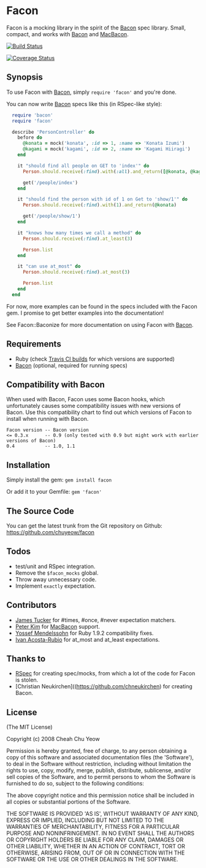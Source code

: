Facon
=====

Facon is a mocking library in the spirit of the [Bacon](https://github.com/chneukirchen/bacon) spec library. Small, compact, and works with [Bacon](https://github.com/chneukirchen/bacon) and [MacBacon](https://github.com/alloy/MacBacon).

[![Build Status](https://travis-ci.org/chuyeow/facon.png)](https://travis-ci.org/chuyeow/facon)

[![Coverage Status](https://coveralls.io/repos/chuyeow/facon/badge.png)](https://coveralls.io/r/chuyeow/facon)

Synopsis
--------

To use Facon with [Bacon](https://github.com/chneukirchen/bacon), simply `require 'facon'` and you're done.

You can now write [Bacon](https://github.com/chneukirchen/bacon) specs like this (in RSpec-like style):

```ruby
  require 'bacon'
  require 'facon'

  describe 'PersonController' do
    before do
      @konata = mock('konata', :id => 1, :name => 'Konata Izumi')
      @kagami = mock('kagami', :id => 2, :name => 'Kagami Hiiragi')
    end

    it "should find all people on GET to 'index'" do
      Person.should.receive(:find).with(:all).and_return([@konata, @kagami])

      get('/people/index')
    end

    it "should find the person with id of 1 on Get to 'show/1'" do
      Person.should.receive(:find).with(1).and_return(@konata)

      get('/people/show/1')
    end

    it "knows how many times we call a method" do
      Person.should.receive(:find).at_least(3)

      Person.list
    end

    it "can use at_most" do
      Person.should.receive(:find).at_most(3)

      Person.list
    end
  end
```

For now, more examples can be found in the specs included with the Facon gem. I promise to get better examples into the documentation!

See Facon::Baconize for more documentation on using Facon with [Bacon](https://github.com/chneukirchen/bacon).

Requirements
------------

* Ruby (check [Travis CI builds](https://travis-ci.org/chuyeow/facon) for which versions are supported)
* [Bacon](https://github.com/chneukirchen/bacon) (optional, required for running specs)

Compatibility with Bacon
------------------------

When used with Bacon, Facon uses some Bacon hooks, which unfortunately causes some compatibility issues with new versions of Bacon. Use this compatibility chart to find out which versions of Facon to install when running with Bacon.

```
Facon version -- Bacon version
<= 0.3.x      -- 0.9 (only tested with 0.9 but might work with earlier versions of Bacon)
0.4           -- 1.0, 1.1
```

Installation
------------

Simply install the gem:
  `gem install facon`

Or add it to your Gemfile:
  `gem 'facon'`

The Source Code
---------------

You can get the latest trunk from the Git repository on Github:
  <https://github.com/chuyeow/facon>

Todos
-----

* test/unit and RSpec integration.
* Remove the `$facon_mocks` global.
* Throw away unnecessary code.
* Implement `exactly` expectation.

Contributors
------------

* [James Tucker](https://github.com/raggi) for #times, #once, #never expectation matchers.
* [Peter Kim](https://github.com/petejkim) for [MacBacon](https://github.com/alloy/MacBacon) support.
* [Yossef Mendelssohn](https://github.com/ymendel) for Ruby 1.9.2 compatibility fixes.
* [Ivan Acosta-Rubio](https://github.com/ivanacostarubio) for at_most and at_least expectations.

Thanks to
---------

* [RSpec](http://rspec.info/) for creating spec/mocks, from which a lot of the code for Facon is stolen.
* [Christian Neukirchen]((https://github.com/chneukirchen) for creating Bacon.

License
-------

(The MIT License)

Copyright (c) 2008 Cheah Chu Yeow

Permission is hereby granted, free of charge, to any person obtaining
a copy of this software and associated documentation files (the
'Software'), to deal in the Software without restriction, including
without limitation the rights to use, copy, modify, merge, publish,
distribute, sublicense, and/or sell copies of the Software, and to
permit persons to whom the Software is furnished to do so, subject to
the following conditions:

The above copyright notice and this permission notice shall be
included in all copies or substantial portions of the Software.

THE SOFTWARE IS PROVIDED 'AS IS', WITHOUT WARRANTY OF ANY KIND,
EXPRESS OR IMPLIED, INCLUDING BUT NOT LIMITED TO THE WARRANTIES OF
MERCHANTABILITY, FITNESS FOR A PARTICULAR PURPOSE AND NONINFRINGEMENT.
IN NO EVENT SHALL THE AUTHORS OR COPYRIGHT HOLDERS BE LIABLE FOR ANY
CLAIM, DAMAGES OR OTHER LIABILITY, WHETHER IN AN ACTION OF CONTRACT,
TORT OR OTHERWISE, ARISING FROM, OUT OF OR IN CONNECTION WITH THE
SOFTWARE OR THE USE OR OTHER DEALINGS IN THE SOFTWARE.
